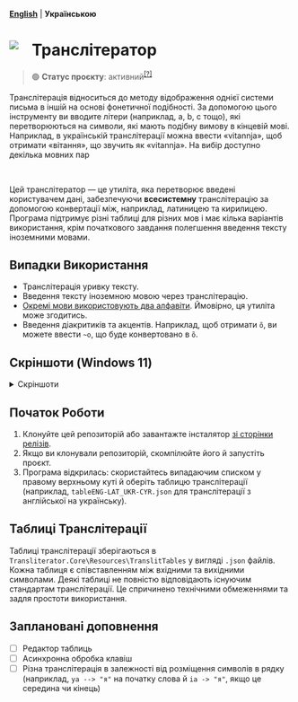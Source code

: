 [**English**](README.md) | **Українською** 

<div>
<img src="docs/images/translit-icon-sharp-corners.ico" align="left" width="40px"/>
<h1> Транслітератор </h1>
</div>

> 🟢 **Статус проєкту**: активний<sup>[[?]](https://github.com/Tyrrrz/.github/blob/master/docs/project-status.md)</sup>


Транслітерація відноситься до методу відображення однієї системи письма в іншій на основі фонетичної подібності.
За допомогою цього інструменту ви вводите літери (наприклад, a, b, c тощо), які перетворюються на символи, які мають подібну вимову в кінцевій мові.
Наприклад, в українській транслітерації можна ввести «vitannja», щоб отримати «вітання», що звучить як «vitannja». На вибір доступно декілька мовних пар 

</br>

Цей транслітератор — це утиліта, яка перетворює введені користувачем дані, забезпечуючи **всесистемну** транслітерацію за допомогою конвертації між, наприклад, латиницею та кирилицею. Програма підтримує різні таблицi для різних мов і має кілька варіантів використання, крім початкового завдання полегшення введення тексту іноземними мовами.

## Випадки Використання

* Транслітерація уривку тексту.
* Введення тексту іноземною мовою через транслітерацію. 
* [Окремі мови використовують два алфавіти](https://www.google.com/url?q=https%3A%2F%2Fen.wikipedia.org%2Fwiki%2FDigraphia&sa=D). Ймовірно, ця утиліта може згодитись.
* Введення діакритиків та акцентів. Наприклад, щоб отримати `õ`, ви можете ввести `~o`, що буде конвертовано в `õ`.

## Скріншоти (Windows 11)
<details>
  <summary>Скріншоти</summary>
  <img src="docs/images/ui-screenshots/snippet_panel.png">
  <img src="docs/images/ui-screenshots/snippet_panel_lorem_ipsum.png">
  <img src="docs/images/ui-screenshots/translit_table_view_panel.png">
  <img src="docs/images/ui-screenshots/settings_folded.png">
  <img src="docs/images/ui-screenshots/settings_unfolded.png">
  <img src="docs/images/ui-screenshots/settings_light_theme.png">
  <img src="docs/images/ui-screenshots/translit_table_view_panel_light.png">
  <img src="docs/images/ui-screenshots/snippet_panel_lorem_ipsum_light.png">
</details>

## Початок Роботи
1. Клонуйте цей репозиторій або завантажте інсталятор [зі сторінки релізів](https://github.com/Seagullie/Transliterator/releases).
2. Якщо ви клонували репозиторій, скомпілюйте його й запустіть проєкт.
3. Програма відкрилась: скористайтесь випадаючим списком у правому верхньому кутi й оберіть таблицю транслітерації (наприклад, `tableENG-LAT_UKR-CYR.json` для транслітерації з англійської на українську).

## Таблиці Транслітерації
Таблиці транслітерації зберігаються в `Transliterator.Core\Resources\TranslitTables` у виглядi `.json` файлів.</br>
Кожна таблиця є співставленням між вхідними та вихідними символами.
Деякі таблиці не повністю відповідають існуючим стандартам транслітерації. Це спричинено технічними обмеженнями та задля простоти використання.

## Заплановані доповнення

- [ ] Редактор таблиць
- [ ] Асинхронна обробка клавіш
- [ ] Різна транслітерація в залежності від розміщення символів в рядку (наприклад, `ya --> "я"` на початку слова й `ia -> "я"`, якщо це середина чи кінець)
